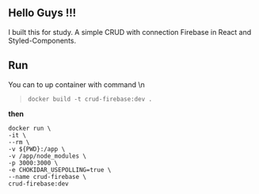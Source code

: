 ## Hello Guys !!!

I built this for study. A simple CRUD with connection Firebase in React and Styled-Components.

## Run

You can to up container with command \n

> `docker build -t crud-firebase:dev .`

__then__

>   
    docker run \
    -it \
    --rm \
    -v ${PWD}:/app \
    -v /app/node_modules \
    -p 3000:3000 \
    -e CHOKIDAR_USEPOLLING=true \
    --name crud-firebase \
    crud-firebase:dev
